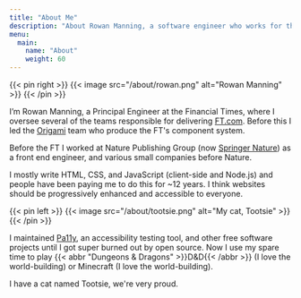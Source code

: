 ```yaml
---
title: "About Me"
description: "About Rowan Manning, a software engineer who works for the Financial Times and plays D&D"
menu:
  main:
    name: "About"
    weight: 60
---
```


{{< pin right >}}
	{{< image
		src="/about/rowan.png"
		alt="Rowan Manning"
	>}}
{{< /pin >}}

I’m Rowan Manning, a Principal Engineer at the Financial Times, where I oversee several of the teams responsible for delivering [FT.com](https://ft.com/). Before this I led the [Origami](https://origami.ft.com/) team who produce the FT's component system.

Before the FT I worked at Nature Publishing Group (now [Springer Nature](https://www.springernature.com/)) as a front end engineer, and various small companies before Nature.

I mostly write HTML, CSS, and JavaScript (client-side and Node.js) and people have been paying me to do this for ~12 years. I think websites should be progressively enhanced and accessible to everyone.

{{< pin left >}}
	{{< image
		src="/about/tootsie.png"
		alt="My cat, Tootsie"
	>}}
{{< /pin >}}

I maintained [Pa11y](https://pa11y.org/), an accessibility testing tool, and other free software projects until I got super burned out by open source. Now I use my spare time to play {{< abbr "Dungeons & Dragons" >}}D&amp;D{{< /abbr >}} (I love the world-building) or Minecraft (I love the world-building).

I have a cat named Tootsie, we're very proud.
